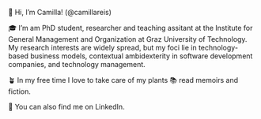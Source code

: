 👋 Hi, I’m Camilla! (@camillareis)

🎓 I’m am PhD student, researcher and teaching assitant at the Institute for General Management and Organization at Graz University of Technology.
My research interests are widely spread, but my foci lie in technology-based business models, contextual ambidexterity in software development companies, and technology management.

🪴 In my free time I love to take care of my plants 📚 read memoirs and fiction.

📱 You can also find me on LinkedIn.

<!---
camillareis/camillareis is a ✨ special ✨ repository because its `README.md` (this file) appears on your GitHub profile.
You can click the Preview link to take a look at your changes.
--->
